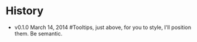 # History

* v0.1.0 March 14, 2014
    #Tooltips, just above, for you to style, I'll position them. Be semantic.